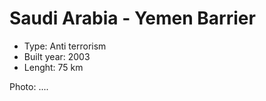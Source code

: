 # Saudi Arabia - Yemen Barrier
* Type: Anti terrorism
* Built year: 2003
* Lenght: 75 km



Photo: ....

